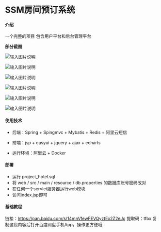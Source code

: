 # SSM房间预订系统

#### 介绍
一个完整的项目 包含用户平台和后台管理平台 

**部分截图**

![输入图片说明](https://github.com/yzx66-net/ssm_lnn/blob/master/1.jpg "屏幕截图.png")

![输入图片说明](https://github.com/yzx66-net/ssm_lnn/blob/master/2.jpg "屏幕截图.png")

![输入图片说明](https://github.com/yzx66-net/ssm_lnn/blob/master/3.png "屏幕截图.png")

![输入图片说明](https://github.com/yzx66-net/ssm_lnn/blob/master/5.PNG "屏幕截图.png")

![输入图片说明](https://github.com/yzx66-net/ssm_lnn/blob/master/7.PNG "屏幕截图.png")

![输入图片说明](https://github.com/yzx66-net/ssm_lnn/blob/master/4.png "屏幕截图.png")


#### 使用技术

* 后端：Spring + Spingmvc + Mybatis + Redis + 阿里云短信

* 前端：jsp + easyui + jquery + ajax + echarts

* 运行环境：阿里云 + Docker

#### 部署
* 运行 project_hotel.sql 
* 将 web / src / main / resource / db.properties 的数据库账号密码改对
* 在任何一个servlet服务器运行web模块
* 访问index.jsp即可

#### 基础教程
链接：https://pan.baidu.com/s/14mnVfewFEVQyztEx2Z2eJg 
提取码：tfbx 
复制这段内容后打开百度网盘手机App，操作更方便哦
 
